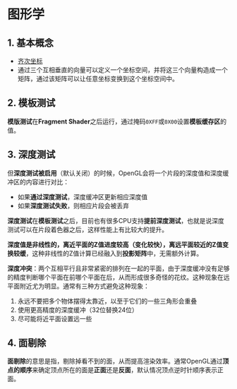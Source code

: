 # 图形学

## 1. 基本概念
 - [齐次坐标](homogeneous_coordinate.md)
 - 通过三个互相垂直的向量可以定义一个坐标空间，并将这三个向量构造成一个矩阵，通过该矩阵可以让任意坐标变换到这个坐标空间中。

## 2. 模板测试
**模版测试**在**Fragment Shader**之后运行，通过掩码`0XFF`或`0X00`设置**模板缓存区**的值。

## 3. 深度测试
但**深度测试被启用**（默认关闭）的时候，OpenGL会将一个片段的深度值和深度缓冲区的内容进行对比：
* 如果**通过深度测试**，深度缓冲区更新相应深度值
* 如果**深度测试失败**，则相应片段会被丢弃

**深度测试**在**模板测试**之后，目前也有很多CPU支持**提前深度测试**，也就是说深度测试可以在片段着色器之后，这样性能上有比较大的提升。

**深度值是非线性的，离近平面的Z值进度较高（变化较快），离远平面较近的Z值变换较缓**，这种非线性的Z值计算已经融入到**投影矩阵**中，无需额外计算。

**深度冲突**：两个互相平行且非常紧密的排列在一起的平面，由于深度缓冲没有足够的精度判断哪个平面在前哪个平面在后，从而形成很多奇怪的花纹。这种现象在远平面附近尤为明显。通常有三种方式避免这种现象：
1. 永远不要把多个物体摆得太靠近，以至于它们的一些三角形会重叠
2. 使用更高精度的深度缓冲（32位替换24位）
3. 尽可能将近平面设置远一些

## 4. 面剔除
**面剔除**的意思是指，剔除掉看不到的面，从而提高渲染效率。通常OpenGL通过**顶点的顺序**来确定顶点所在的面是**正面**还是**反面**，默认情况顶点逆时针顺序表示正面。
